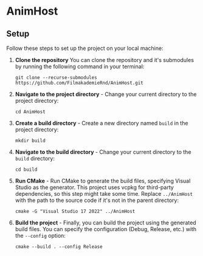 # AnimHost

## Setup

Follow these steps to set up the project on your local machine:

1. **Clone the repository** You can clone the repository and it's submodules by running the following command in your terminal:
    ```
    git clone --recurse-submodules https://github.com/FilmakademieRnd/AnimHost.git
    ```
2. **Navigate to the project directory** - Change your current directory to the project directory:
    ```
    cd AnimHost
    ```
3. **Create a build directory** - Create a new directory named `build` in the project directory:
    ```
    mkdir build
    ```
4. **Navigate to the build directory** - Change your current directory to the `build` directory:
    ```
    cd build
    ```
5. **Run CMake** - Run CMake to generate the build files, specifying Visual Studio as the generator. This project uses vcpkg for third-party dependencies, so this step might take some time. Replace `../AnimHost` with the path to the source code if it's not in the parent directory:
    ```
    cmake -G "Visual Studio 17 2022" ../AnimHost
    ```
6. **Build the project** - Finally, you can build the project using the generated build files. You can specify the configuration (Debug, Release, etc.) with the `--config` option:
    ```
    cmake --build . --config Release
    ```